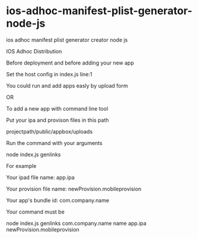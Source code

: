 # ios-adhoc-manifest-plist-generator-node-js
ios adhoc manifest plist generator creator node js

IOS Adhoc Distribution

Before deployment and before adding your new app

 Set the host config in index.js line:1


You could run and add apps easly by upload form


OR


To add a new app with command line tool


Put your ipa and provison files in this path


 projectpath/public/appbox/uploads
 
Run the command with your arguments


 node index.js genlinks <BundleId> <AppName> <IpaFile> <ProvisionFile>

For example 


Your ipad file name: app.ipa


Your provision file name: newProvision.mobileprovision


Your app's bundle id: com.company.name



Your command must be


 node index.js genlinks com.company.name name app.ipa newProvision.mobileprovision